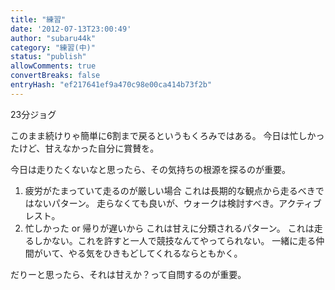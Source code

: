 ```yaml
---
title: "練習"
date: '2012-07-13T23:00:49'
author: "subaru44k"
category: "練習(中)"
status: "publish"
allowComments: true
convertBreaks: false
entryHash: "ef217641ef9a470c98e00ca414b73f2b"
---
```

23分ジョグ

このまま続けりゃ簡単に6割まで戻るというもくろみではある。
今日は忙しかったけど、甘えなかった自分に賞賛を。

今日は走りたくないなと思ったら、その気持ちの根源を探るのが重要。
1. 疲労がたまっていて走るのが厳しい場合
これは長期的な観点から走るべきではないパターン。
走らなくても良いが、ウォークは検討すべき。アクティブレスト。
2. 忙しかった or 帰りが遅いから
これは甘えに分類されるパターン。
これは走るしかない。これを許すと一人で競技なんてやってられない。
一緒に走る仲間がいて、やる気をひきもどしてくれるならともかく。

だりーと思ったら、それは甘えか？って自問するのが重要。
